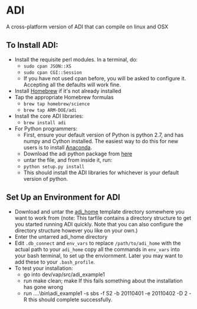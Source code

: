 # ADI
A cross-platform version of ADI that can compile on linux and OSX

## To Install ADI:

- Install the requisite perl modules. In a terminal, do:
  - `sudo cpan JSON::XS`
  - `sudo cpan CGI::Session`
  - If you have not used cpan before, you will be asked to configure it. Accepting all the defaults will work fine.
- Install [Homebrew](http://brew.sh/) if it's not already installed
- Tap the appropriate Homebrew formulas
  - `brew tap homebrew/science`
  - `brew tap ARM-DOE/adi`
- Install the core ADI libraries:
  - `brew install adi`
- For Python programmers:
  - First, ensure your default version of Python is python 2.7, and has numpy and Cython installed. The easiest way to do this for new users is to install [Anaconda](http://continuum.io/downloads).
  - Download the adi python package from [here](https://engineering.arm.gov/~vonderfecht/adi_python-1.0.tar.gz)
  - untar the file, and from inside it, run:
  - `python setup.py install`
  - This should install the ADI libraries for whichever is your default version of python.

## Set Up an Environment for ADI

- Download and untar the [adi_home](https://engineering.arm.gov/~vonderfecht/adi_home.tar.gz) template directory somewhere you want to work from (note: This tarfile contains a directory structure to get you started running ADI quickly. Note that you can also configure the directory structure however you like on your own.)
- Enter the untarred adi_home directory
- Edit `.db_connect` and `env_vars` to replace `/path/to/adi_home` with the actual path to your `adi_home`
copy all the commands in `env_vars` into your bash terminal, to set up the enviornment. Later you may want to add these to your `.bash_profile`.
- To test your installation:
  - go into dev/vap/src/adi_example1
  - run make clean; make If this fails something about the installation has gone wrong
  - run ..\..\bin\adi_example1 -s sbs -f S2 -b 20110401 -e 20110402 -D 2 -R this should complete successfully.
